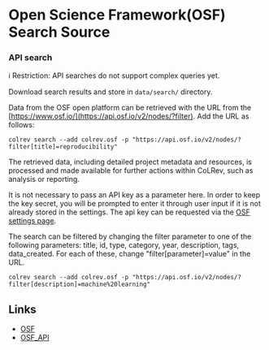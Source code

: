 # Open Science Framework(OSF) Search Source

### API search

ℹ️ Restriction: API searches do not support complex queries yet.

Download search results and store in `data/search/` directory.

Data from the OSF open platform can be retrieved with the URL from the [https://www.osf.io/](https://api.osf.io/v2/nodes/?filter). Add the URL as follows:

```
colrev search --add colrev.osf -p "https://api.osf.io/v2/nodes/?filter[title]=reproducibility"
```

The retrieved data, including detailed project metadata and resources, is processed and made available for further actions within CoLRev, such as analysis or reporting.

It is not necessary to pass an API key as a parameter here. In order to keep the key secret, you will be prompted to enter it through user input if it is not already stored in the settings. The api key can be requested via the [OSF settings page](https://accounts.osf.io/login?service=https://osf.io/settings/tokens/).

The search can be filtered by changing the filter parameter to one of the following parameters: title, id, type, category, year, description, tags, data_created. For each of these, change "filter[parameter]=value" in the URL.

```
colrev search --add colrev.osf -p "https://api.osf.io/v2/nodes/?filter[description]=machine%20learning"
```

## Links

- [OSF](https://osf.io/)
- [OSF_API](https://developer.osf.io/)

